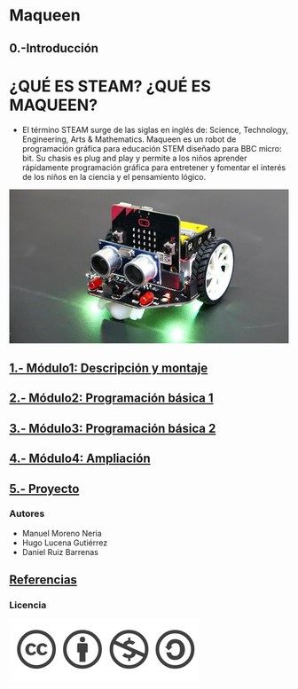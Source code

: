# Maqueen

## 0.-Introducción

# ¿QUÉ ES STEAM? ¿QUÉ ES MAQUEEN?

- El término STEAM surge de las siglas en inglés de: Science, Technology, Engineering, Arts & Mathematics. Maqueen es un robot de programación gráfica para educación STEM diseñado para BBC micro: bit. Su chasis es plug and play y permite a los niños aprender rápidamente programación gráfica para entretener y fomentar el interés de los niños en la ciencia y el pensamiento lógico.

![Maqueen](fotos/maqueen.jpg)


## [1.- Módulo1: Descripción y montaje](md/modulo1.md)

## [2.- Módulo2: Programación básica 1](md/modulo2.md)

## [3.- Módulo3: Programación básica 2](md/modulo3.md)

## [4.- Módulo4: Ampliación](md/modulo4.md)

## [5.- Proyecto](md/proyecto.md)

### Autores

- Manuel Moreno Neria
- Hugo Lucena Gutiérrez
- Daniel Ruiz Barrenas

## [Referencias](https://wiki.dfrobot.com/DFROBOT_EDUCATION)

### Licencia

![Licencia](fotos/licencia.png)
